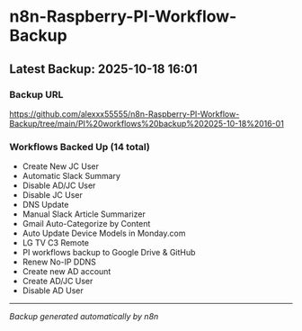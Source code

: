 # n8n-Raspberry-PI-Workflow-Backup

## Latest Backup: 2025-10-18 16:01

### Backup URL
https://github.com/alexxx55555/n8n-Raspberry-PI-Workflow-Backup/tree/main/PI%20workflows%20backup%202025-10-18%2016-01

### Workflows Backed Up (14 total)
- Create New JC User
- Automatic Slack Summary
- Disable AD/JC User
- Disable JC User
- DNS Update
- Manual Slack Article Summarizer
- Gmail Auto-Categorize by Content
- Auto Update Device Models in Monday.com
- LG TV C3 Remote
- PI workflows backup to Google Drive & GitHub
- Renew No-IP DDNS
- Create new AD account
- Create AD/JC User
- Disable AD User

---
*Backup generated automatically by n8n*